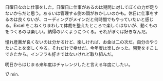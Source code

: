 日曜日なのに仕事をした。日曜日に仕事があるのは期間に対してぼくの力が足りないからだと思う。あるいは管理する側の頭がおかしいのかも。休日に仕事をするのは良くないが、コーディングがメインだと何時間でもやっていたいと感じる。Excel をこねくりまわして体裁を整えたところで楽しくはないが、動くものをつくるのは楽しい。納得のいくようにつくる。それがぼくは好きなんだ。

憧れ産業が良くないのは分かるけど、楽しければ、お金は二の次だ。自分のやりたいことを楽しくやる。それだけで幸せだ。今年度は楽しかった。開発をすこしできたから。インフラも好きではないけれど取り組んだ。

明日からはじまる来年度はチャレンジしたと言える年度にしたい。

17 min.

